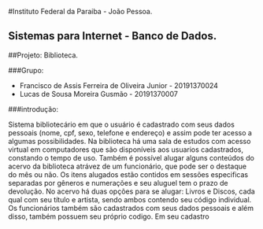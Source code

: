 #Instituto Federal da Paraiba - João Pessoa.
## Sistemas para Internet - Banco de Dados.
##Projeto: Biblioteca.

###Grupo:
- Francisco de Assis Ferreira de Oliveira Junior - 20191370024
- Lucas de Sousa Moreira Gusmão - 20191370007

###introdução:

Sistema bibliotecário em que o usuário é cadastrado com seus dados pessoais (nome, cpf, sexo, telefone e endereço) e assim pode ter acesso a algumas possibilidades. Na biblioteca há uma sala de estudos com acesso virtual em computadores que são disponíveis aos usuarios cadastrados, constando o tempo de uso.
Também é possível alugar alguns conteúdos do acervo da biblioteca atrávez de um funcionário, que pode ser o destaque do mês ou não.
Os itens alugados estão contidos em sessões especificas separadas por gêneros e numerações e seu aluguel tem o prazo de devolução.
No acervo há duas opções para se alugar: Livros e Discos, cada qual com seu título e artista, sendo ambos contendo seu código individual.
Os funcionários também são cadastrados com seus dados pessoais e além disso, também possuem seu próprio codigo. Em seu cadastro 
